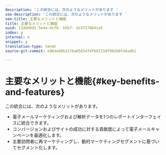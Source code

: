 ```yaml
---
description: 'この統合には、次のようなメリットがあります '
seo-description: 'この統合には、次のようなメリットがあります '
seo-title: 主要なメリットと機能
title: 主要なメリットと機能
uuid: 1140d0d1-5e4a-4cf6- b5b7- dc47270b4ca5
index: y
internal: n
snippet: y
translation-type: tm+mt
source-git-commit: e96de98b3176a05654fdf697210f992b0fd4adb1

---
```



# 主要なメリットと機能{#key-benefits-and-features}

この統合には、次のようなメリットがあります。

* 電子メールマーケティングおよび解析データを1つのレポートインターフェイスに統合できます。
* コンバージョンおよびサイトの成功に対する貢献度によって電子メールキャンペーンを最適化します。
* 主要訪問者に再マーケティングし、動的マーケティングセグメントに基づいてセグメント化します。

